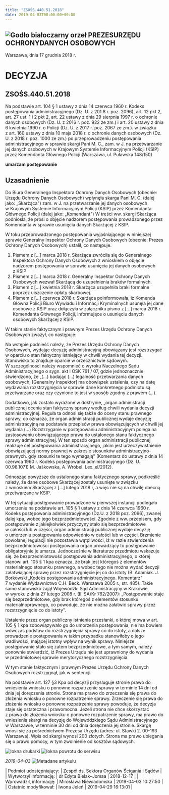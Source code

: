 ```yaml
---
title: "ZSOŚS.440.51.2018"
date: 2019-04-03T00:00:00+00:00
---
```



![Godło białoczarny orzeł](/bundles/app/img/orzeł2.png)
PREZESURZĘDU OCHRONYDANYCH OSOBOWYCH
------------------------------------




 Warszawa, dnia 17
 grudnia
 2018 r.
 


 DECYZJA
=========


ZSOŚS.440.51.2018
-----------------


Na podstawie art. 104 § 1 ustawy z dnia 14 czerwca 1960 r. Kodeks postępowania administracyjnego (Dz. U. z 201 8 r. poz. 2096), art. 12 pkt 2, art. 27 ust. 1 i 2 pkt 2, art. 22 ustawy z dnia 29 sierpnia 1997 r. o ochronie danych osobowych (Dz. U. z 2016 r. poz. 922 ze zm.) i art. 20 ustawy z dnia 6 kwietnia 1990 r. o Policji (Dz. U. z 2017 r. poz. 2067 ze zm.). w związku z art. 160 ustawy z dnia 10 maja 2018 r. o ochronie danych osobowych (Dz. U. z 2018 r. poz. 1000 ze zm.) po przeprowadzeniu postępowania administracyjnego w sprawie skargi Pani M. C., zam. w J. na przetwarzanie jej danych osobowych w Krajowym Systemie Informacyjnym Policji (KSIP) przez Komendanta Głównego Policji (Warszawa, ul. Puławska 148/150)


**umarzam postępowanie**


**Uzasadnienie**
----------------


Do Biura Generalnego Inspektora Ochrony Danych Osobowych (obecnie: Urzędu Ochrony Danych Osobowych) wpłynęła skarga Pani M. C. (dalej jako: „Skarżąca") zam. w J. na przetwarzanie jej danych osobowych w Krajowym Systemie Informacyjnym Policji (KSIP) przez Komendanta Głównego Policji (dalej jako: „Komendant") W treści ww. skargi Skarżąca podniosła, że prosi o objęcie nadzorem postępowania prowadzonego przez Komendanta w sprawie usunięcia danych Skarżącej z KSIP.


W toku przeprowadzonego postępowania wyjaśniającego w niniejszej sprawie Generalny Inspektor Ochrony Danych Osobowych (obecnie: Prezes Ochrony Danych Osobowych) ustalił, co następuje.


1. Pismem z [...] marca 2018 r. Skarżąca zwróciła się do Generalnego Inspektora Ochrony Danych Osobowych z wnioskiem o objęcie nadzorem postępowania w sprawie usunięcia jej danych osobowych z KSIP
2. Pismem z [...] marca 2018 r. Generalny Inspektor Ochrony Danych Osobowych wezwał Skarżącą do uzupełnienia braków formalnych.
3. Pismem z [...] kwietnia 2018 r. Skarżąca uzupełniła braki formalne poprzez uiszczenie opłaty skarbowej.
4. Pismem z [...] czerwca 2018 r. Skarżąca poinformowała, iż Komenda Główna Policji Biuro Wywiadu i Informacji Kryminalnych usunęła jej dane osobowe z KSIP oraz dołączyła w załączniku pismo z [...] marca 2018 r. Komendanta Głównego Policji, informujące o usunięciu danych osobowych Skarżącej z KSIP.


W takim stanie faktycznym i prawnym Prezes Urzędu Ochrony Danych Osobowych zważył, co następuje:


Na wstępie podnieść należy, że Prezes Urzędu Ochrony Danych Osobowych, wydając decyzję administracyjną obowiązany jest rozstrzygać w oparciu o stan faktyczny istniejący w chwili wydania tej decyzji. Stanowisko to znajduje oparcie w orzecznictwie sądowym. W szczególności należy wspomnieć o wyroku Naczelnego Sądu Administracyjnego o sygn. akt I OSK 761 / 07, gdzie jednoznacznie stwierdzono, że „(...) badając (...) legalność przetwarzania danych osobowych, [Generalny Inspektor] ma obowiązek ustalenia, czy na datę wydawania rozstrzygnięcia w sprawie dane konkretnego podmiotu są przetwarzane oraz czy czynione to jest w sposób zgodny z prawem (...).


Dodatkowo, jak zostało wyrażone w doktrynie, „organ administracji publicznej ocenia stan faktyczny sprawy według chwili wydania decyzji administracyjnej. Reguła ta odnosi się także do oceny stanu prawnego sprawy, co oznacza, że organ administracji publicznej wydaje decyzję administracyjną na podstawie przepisów prawa obowiązujących w chwili jej wydania (...) Rozstrzyganie w postępowaniu administracyjnym polega na zastosowaniu obowiązującego prawa do ustalonego stanu faktycznego sprawy administracyjnej. W ten sposób organ administracji publicznej realizuje cel postępowania administracyjnego, jakim jest urzeczywistnienie obowiązującej normy prawnej w zakresie stosunków administracyjno-prawnych. gdy stosunki te tego wymagają" (Komentarz do ustawy z dnia 14 czerwca 1960 r. Kodeks postępowania administracyjnego (Dz. U. 00.98.1071) M. Jaśkowska, A. Wróbel. Lex.,el/2012).


Odnosząc powyższe do ustalonego stanu faktycznego sprawy, podkreślić należy, że dane osobowe Skarżącej zostały usunięte w związku z wnioskiem Skarżącej z [...] lutego 2018 r, a więc nie są na chwilę obecną przetwarzane w KSIP.


W tej sytuacji postępowanie prowadzone w pierwszej instancji podlegało umorzeniu na podstawie art. 105 § 1 ustawy z dnia 14 czerwca 1960 r. Kodeks postępowania administracyjnego (Dz.U. z 2018 poz. 2096), zwanej dalej kpa, wobec jego bezprzedmiotowości. Zgodnie z ww. przepisem, gdy postępowanie z jakiejkolwiek przyczyny stało się bezprzedmiotowe w całości lub w części, organ administracji publicznej wydaje decyzję o umorzeniu postępowania odpowiednio w całości lub w części. Brzmienie powołanej regulacji nie pozostawia wątpliwości, iż w razie stwierdzenia bezprzedmiotowości postępowania organ prowadzący to postępowanie obligatoryjnie je umarza. Jednocześnie w literaturze przedmiotu wskazuje się. że bezprzedmiotowość postępowania administracyjnego, o której stanowi art. 105 § 1 kpa oznacza, że brak jest któregoś z elementów materialnego stosunku prawnego, a wobec tego nie można wydać decyzji załatwiającej sprawę przez rozstrzygnięcie jej co do istoty (B. Adamiak. J. Borkowski „Kodeks postępowania administracyjnego. Komentarz" 7 wydanie Wydawnictwo C.H. Beck. Warszawa 2005 r., str. 485). Takie samo stanowisko zajął Wojewódzki Sąd Administracyjny w Krakowie w wyroku z dnia 27 lutego 2008 r. (III SA/Kr 762/2007): „Postępowanie staje się bezprzedmiotowe, gdy brak któregoś z elementów stosunku materialnoprawnego, co powoduje, że nie można załatwić sprawy przez rozstrzygnięcie co do istoty".


Ustalenie przez organ publiczny istnienia przesłanki, o której mowa w art. 105 § 1 kpa zobowiązywało go do umorzenia postępowania, nie ma bowiem wówczas podstaw do rozstrzygnięcia sprawy co do istoty, a dalsze prowadzenie postępowania w takim przypadku stanowiłoby o jego wadliwości, mającej istotny wpływ na wynik sprawy. Niniejsze postępowanie stało się zatem bezprzedmiotowe, a tym samym, należy ponownie stwierdzić, iż Prezes Urzędu nie jest uprawniony do wydania w przedmiotowej sprawie merytorycznego rozstrzygnięcia.


W tym stanie faktycznym i prawnym Prezes Urzędu Ochrony Danych Osobowych rozstrzygnął, jak w sentencji.


Na podstawie art. 127 §3 Kpa od decyzji przysługuje stronie prawo do wniesienia wniosku o ponowne rozpatrzenie sprawy w terminie 14 dni od dnia jej doręczenia stronie. Strona ma prawo do zrzeczenia się prawa do złożenia wniosku o ponowne rozpatrzenie sprawy. Zrzeczenie się prawa do złożenia wniosku o ponowne rozpatrzenie sprawy powoduje, że decyzja staje się ostateczna i prawomocna. Jeżeli strona nie chce skorzystać z prawa do złożenia wniosku o ponowne rozpatrzenie sprawy, ma prawo do wniesienia skargi na decyzję do Wojewódzkiego Sądu Administracyjnego w Warszawie, w terminie 30 dni od dnia doręczenia jej stronie. Skargę wnosi się za pośrednictwem Prezesa Urzędu (adres: ul. Stawki 2. 00-193 Warszawa). Wpis od skargi wynosi 200 złotych. Strona ma prawo ubiegania się o prawo pomocy, w tym zwolnienie od kosztów sądowych.



![Iokna drukarki](/bundles/app/img/ico/print.svg "Kliknij aby zobaczyć wersję do wydruku.")
![Iokna powrotu do serwisu](/bundles/app/img/ico/back.svg "Kliknij aby wrócić do normalnej wersji serwisu.")


*2019-04-03*
![Metadane artykułu](/bundles/app/img/metadane-s3.png "Metadane artykułu")




| Podmiot udostępniający: | Zespół ds. Sektora Organów Ścigania i Sądów |
| Wytworzył informację: | dr Edyta Bielak–Jomaa | 2018-12-17 |
| Wprowadził‚ informację: | Mirosława Niewiadomska | 2019-04-03 10:27:50 |
| Ostatnio modyfikował: | Iwona Jeleń | 2019-04-29 16:13:01 |


